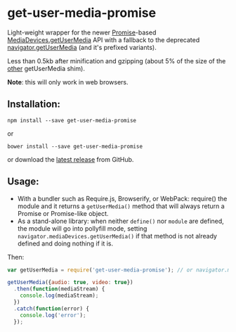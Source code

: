 # get-user-media-promise

Light-weight wrapper for the newer [Promise]-based [MediaDevices.getUserMedia] API with a fallback to the deprecated [navigator.getUserMedia] (and it's prefixed variants).

Less than 0.5kb after minification and gzipping (about 5% of the size of the [other] getUserMedia shim).

**Note**: this will only work in web browsers.

## Installation:

    npm install --save get-user-media-promise
    
or

    bower install --save get-user-media-promise
    
or download the [latest release](https://github.com/nfriedly/get-user-media-promise/releases) from GitHub.

## Usage: 

 * With a bundler such as Require.js, Browserify, or WebPack: require() the module and it returns a `getUserMedia()` method that will always return a Promise or Promise-like object.
 * As a stand-alone library: when neither `define()` nor `module` are defined, the module will go into pollyfill mode, setting `navigator.mediaDevices.getUserMedia()` if that method is not already defined and doing nothing if it is.
 
 Then:
 
```js
var getUserMedia = require('get-user-media-promise'); // or navigator.mediaDevices.getUserMedia when stand-alone

getUserMedia({audio: true, video: true})
  .then(function(mediaStream) {
    console.log(mediaStream);
  })
  .catch(function(error) {
    console.log('error');
  });
```

[MediaDevices.getUserMedia]: https://developer.mozilla.org/en-US/docs/Web/API/MediaDevices/getUserMedia
[Promise]: https://developer.mozilla.org/en-US/docs/Web/API/Promise
[navigator.getUserMedia]: https://developer.mozilla.org/en-US/docs/Web/API/Navigator/getUserMedia
[other]: https://www.npmjs.com/package/getusermedia
